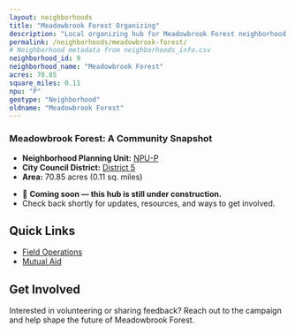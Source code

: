 ```yaml
---
layout: neighborhoods
title: "Meadowbrook Forest Organizing"
description: "Local organizing hub for Meadowbrook Forest neighborhood. Connect with field operations, mutual aid, and community organizing efforts."
permalink: /neighborhoods/meadowbrook-forest/
# Neighborhood metadata from neighborhoods_info.csv
neighborhood_id: 9
neighborhood_name: "Meadowbrook Forest"
acres: 70.85
square_miles: 0.11
npu: "P"
geotype: "Neighborhood"
oldname: "Meadowbrook Forest"
---
```


### **Meadowbrook Forest: A Community Snapshot**

  * **Neighborhood Planning Unit:** [NPU-P](https://www.atlantaga.gov/government/departments/city-planning/neighborhood-planning-units/neighborhood-and-npu-contacts)
  * **City Council District:** [District 5](https://citycouncil.atlantaga.gov/council-members/antonio-lewis)
  * **Area:** 70.85 acres (0.11 sq. miles)

- 🚧 **Coming soon — this hub is still under construction.**
- Check back shortly for updates, resources, and ways to get involved.

## Quick Links

- [Field Operations](./field-ops/)
- [Mutual Aid](./mutual-aid/)

## Get Involved

Interested in volunteering or sharing feedback? Reach out to the campaign and help shape the future of Meadowbrook Forest.
